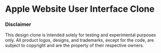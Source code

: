 # Apple Website User Interface Clone

### Disclaimer
This design clone is intended solely for testing and experimental purposes only. All product logos, designs, and trademarks, except for the code, are subject to copyright and are the property of their respective owners.
